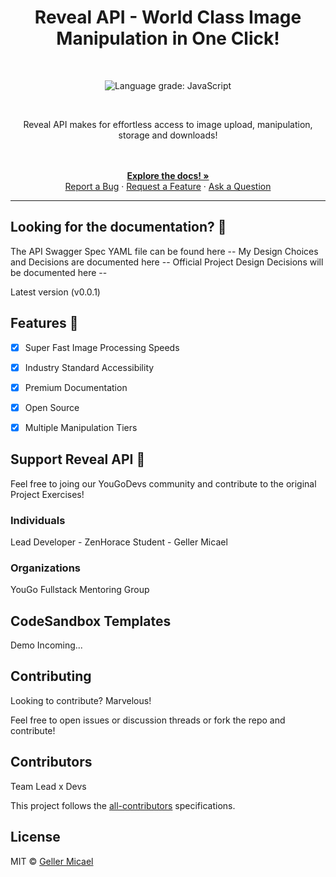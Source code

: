 <p align="center">
  <a href="https://github.com/Geller99/Sexy-Ui">
   
  </a>
</p>

<h1 align="center">Reveal API - World Class Image Manipulation in One Click! </h1>

<br>

<p align="center">
  <img alt="Language grade: JavaScript" src="https://img.shields.io/lgtm/grade/javascript/g/chakra-ui/chakra-ui.svg?logo=lgtm&logoWidth=18"/>
</p>
<br />

<p align="center"> Reveal API makes for effortless access to image upload, manipulation, storage and downloads! </p>

<div align="center">
  <br />
  <br />
   <a href="/"><strong>Explore the docs! »</strong></a>
   <br/>
  <a href="/">Report a Bug</a>
  ·
  <a href="/">Request a Feature</a>
  ·
  <a href="/">Ask a Question</a>
</div>

<hr/>

## Looking for the documentation? 📝

The API Swagger Spec YAML file can be found here -- 
My Design Choices and Decisions are documented here --
Official Project Design Decisions will be documented here -- 



Latest version (v0.0.1)


## Features 🚀

- [X] Super Fast Image Processing Speeds
- [X] Industry Standard Accessibility
- [X] Premium Documentation
- [X] Open Source 
- [X] Multiple Manipulation Tiers


## Support Reveal API 💖

Feel free to joing our YouGoDevs community and contribute to the original Project Exercises!

### Individuals

Lead Developer - ZenHorace
Student        - Geller Micael

### Organizations

YouGo Fullstack Mentoring Group



## CodeSandbox Templates

Demo Incoming...

## Contributing

Looking to contribute? Marvelous!

Feel free to open issues or discussion threads or fork the repo and contribute!

## Contributors

Team Lead x Devs

<!-- ALL-CONTRIBUTORS-LIST:END -->

This project follows the
[all-contributors](https://github.com/all-contributors/all-contributors)
specifications.

## License

MIT © [Geller Micael](https://github.com/Geller99)

